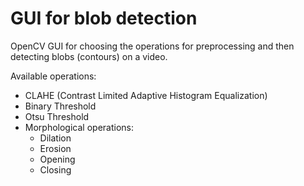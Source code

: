 # GUI for blob detection

OpenCV GUI for choosing the operations for preprocessing and then detecting blobs (contours) on a video.

Available operations:

- CLAHE (Contrast Limited Adaptive Histogram Equalization)
- Binary Threshold
- Otsu Threshold
- Morphological operations: 
    - Dilation 
    - Erosion 
    - Opening
    - Closing


